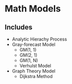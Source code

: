 # Math Models

## Includes

   * Analytic Hierachy Process
   * Gray-forecast Model
      - GM(1, 1)
      - GM(2, 1)
      - GM(1, N)
      - Verhulst Model
   * Graph Theory Model
      - Dijkstra Method 
